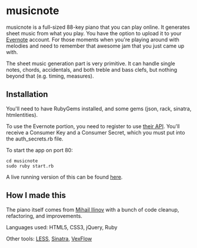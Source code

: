 # musicnote

musicnote is a full-sized 88-key piano that you can play online. It generates sheet music from what you play. You have the option to upload it to your <a href="http://www.evernote.com">Evernote</a> account. For those moments when you're playing around with melodies and need to remember that awesome jam that you just came up with.

The sheet music generation part is very primitive. It can handle single notes, chords, accidentals, and both treble and bass clefs, but nothing beyond that (e.g. timing, measures).

## Installation

You'll need to have RubyGems installed, and some gems (json, rack, sinatra, htmlentities).

To use the Evernote portion, you need to register to use <a href="http://www.evernote.com/about/developer/api/">their API</a>. You'll receive a Consumer Key and a Consumer Secret, which you must put into the auth_secrets.rb file.

To start the app on port 80:

    cd musicnote
    sudo ruby start.rb

A live running version of this can be found <a href="http://ec2-107-22-74-79.compute-1.amazonaws.com/">here</a>.

## How I made this

The piano itself comes from <a href="http://www.html5piano.ilinov.eu/full/">Mihail Ilinov</a> with a bunch of code cleanup, refactoring, and improvements.

Languages used: HTML5, CSS3, jQuery, Ruby

Other tools: <a href="http://www.lesscss.org">LESS</a>, <a href="http://http://www.sinatrarb.com/">Sinatra</a>, <a href="http://www.vexflow.com">VexFlow</a>